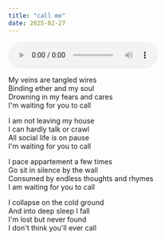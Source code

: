 ```yaml
---
title: "call me"
date: 2025-02-27
---
```


<audio controls src="/call-me.ogg" preload="metadata"></audio>

My veins are tangled wires  
Binding ether and my soul  
Drowning in my fears and cares  
I'm waiting for you to call  

I am not leaving my house  
I can hardly talk or crawl  
All social life is on pause  
I'm waiting for you to call  

I pace appartement a few times  
Go sit in silence by the wall  
Consumed by endless thoughts and rhymes  
I am waiting for you to call  

I collapse on the cold ground  
And into deep sleep I fall  
I'm lost but never found  
I don't think you'll ever call  

